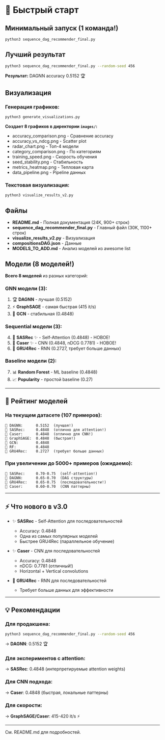 # 🚀 Быстрый старт

## Минимальный запуск (1 команда!)

```bash
python3 sequence_dag_recommender_final.py
```

## Лучший результат

```bash
python3 sequence_dag_recommender_final.py --random-seed 456
```

**Результат:** DAGNN accuracy 0.5152 🏆

## Визуализация

### Генерация графиков:
```bash
python3 generate_visualizations.py
```

**Создает 8 графиков в директории `images/`:**
- accuracy_comparison.png - Сравнение accuracy
- accuracy_vs_ndcg.png - Scatter plot
- radar_chart.png - Топ-4 модели
- category_comparison.png - По категориям
- training_speed.png - Скорость обучения
- seed_stability.png - Стабильность
- metrics_heatmap.png - Тепловая карта
- data_pipeline.png - Pipeline данных

### Текстовая визуализация:
```bash
python3 visualize_results_v2.py
```

## Файлы

- **README.md** - Полная документация (24K, 900+ строк)
- **sequence_dag_recommender_final.py** - Главный файл (30K, 1100+ строк)
- **visualize_results_v2.py** - Визуализация
- **compositionsDAG.json** - Данные
- **MODELS_TO_ADD.md** - Анализ моделей из awesome list

## Модели (8 моделей!)

**Всего 8 моделей** из разных категорий:

### GNN модели (3):
1. 🏆 **DAGNN** - лучшая (0.5152)
2. ⚡ **GraphSAGE** - самая быстрая (415 it/s)
3. 🧠 **GCN** - стабильная (0.4848)

### Sequential модели (3):
4. 🎯 **SASRec** ✨ - Self-Attention (0.4848) - НОВОЕ!
5. 🧱 **Caser** ✨ - CNN (0.4848, nDCG 0.7781) - НОВОЕ!
6. 🔄 **GRU4Rec** - RNN (0.2727, требует больше данных)

### Baseline модели (2):
7. 📊 **Random Forest** - ML baseline (0.4848)
8. 📈 **Popularity** - простой baseline (0.27)

---

## 🎯 Рейтинг моделей

### На текущем датасете (107 примеров):
```
🥇 DAGNN:      0.5152  (лучшая!)
🥈 SASRec:     0.4848  (отлично для attention!)
🥈 Caser:      0.4848  (отлично для CNN!)
🥈 GraphSAGE:  0.4848  (быстрая!)
🥈 GCN:        0.4848
🥈 RF:         0.4848
🥉 GRU4Rec:    0.2727  (требует больше данных)
```

### При увеличении до 5000+ примеров (ожидаемо):
```
🥇 SASRec:     0.70-0.75  (self-attention!)
🥈 DAGNN:      0.65-0.70  (DAG структуры)
🥈 GRU4Rec:    0.65-0.75  (последовательности!)
🥉 Caser:      0.60-0.70  (CNN паттерны)
```

---

## ⚡ Что нового в v3.0

- ✨ **SASRec** - Self-Attention для последовательностей
  - Accuracy: 0.4848 
  - Одна из самых популярных моделей
  - Быстрее GRU4Rec (параллельное обучение)

- ✨ **Caser** - CNN для последовательностей
  - Accuracy: 0.4848
  - nDCG: 0.7781 (отличный!)
  - Horizontal + Vertical convolutions

- 🔄 **GRU4Rec** - RNN для последовательностей
  - Требует больше данных для эффективности

---

## 💡 Рекомендации

### Для продакшена:
```bash
python3 sequence_dag_recommender_final.py --random-seed 456
```
→ **DAGNN**: 0.5152 🏆

### Для экспериментов с attention:
→ **SASRec**: 0.4848 (интерпретируемые attention weights)

### Для CNN подхода:
→ **Caser**: 0.4848 (быстрая, локальные паттерны)

### Для скорости:
→ **GraphSAGE/Caser**: 415-420 it/s ⚡

---

См. README.md для подробностей.
